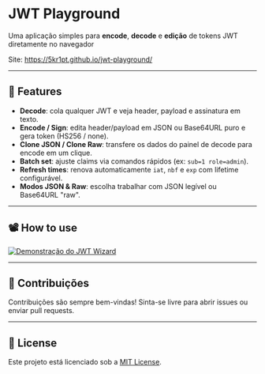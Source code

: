 # JWT Playground

Uma aplicação simples para **encode**, **decode** e **edição** de tokens JWT diretamente no navegador

Site: https://5kr1pt.github.io/jwt-playground/

---

## 🚀 Features

- **Decode**: cola qualquer JWT e veja header, payload e assinatura em texto.
- **Encode / Sign**: edita header/payload em JSON ou Base64URL puro e gera token (HS256 / none).
- **Clone JSON / Clone Raw**: transfere os dados do painel de decode para encode em um clique.
- **Batch set**: ajuste claims via comandos rápidos (ex: `sub=1 role=admin`).
- **Refresh times**: renova automaticamente `iat`, `nbf` e `exp` com lifetime configurável.
- **Modos JSON & Raw**: escolha trabalhar com JSON legível ou Base64URL "raw".

---
## 📽️ How to use

[![Demonstração do JWT Wizard](https://img.youtube.com/vi/TwRoaJMwru0/hqdefault.jpg)](https://youtu.be/TwRoaJMwru0)

---

## 🤝 Contribuições

Contribuições são sempre bem-vindas! Sinta-se livre para abrir issues ou enviar pull requests.

---

## 📄 License

Este projeto está licenciado sob a [MIT License](LICENSE).
